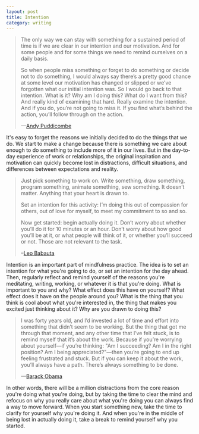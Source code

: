 ```yaml
---
layout: post
title: Intention
category: writing
---
```


>The only way we can stay with something for a sustained period of time is if we are clear in our intention and our motivation. And for some people and for some things we need to remind ourselves on a daily basis.
>
>So when people miss something or forget to do something or decide not to do something, I would always say there’s a pretty good chance at some level our motivation has changed or slipped or we’ve forgotten what our initial intention was. So I would go back to that intention. What is it? Why am I doing this? What do I want from this? And really kind of examining that hard. Really examine the intention. And if you do, you’re not going to miss it. If you find what’s behind the action, you’ll follow through on the action.
>
>—[Andy Puddicombe](https://www.headspace.com/blog/view/357/radio-headspace-andy-answers-your-questions-)

It's easy to forget the reasons we initially decided to do the things that we do. We start to make a change because there is something we care about enough to do something to include more of it in our lives. But in the day-to-day experience of work or relationships, the original inspiration and motivation can quickly become lost in distractions, difficult situations, and differences between expectations and reality.

>Just pick something to work on. Write something, draw something, program something, animate something, sew something. It doesn’t matter. Anything that your heart is drawn to.
>
>Set an intention for this activity: I’m doing this out of compassion for others, out of love for myself, to meet my commitment to so and so.
>
>Now get started: begin actually doing it. Don’t worry about whether you’ll do it for 10 minutes or an hour. Don’t worry about how good you’ll be at it, or what people will think of it, or whether you’ll succeed or not. Those are not relevant to the task.
>
>–[Leo Babauta](http://zenhabits.net/lost/)

Intention is an important part of mindfulness practice. The idea is to set an intention for what you're going to do, or set an intention for the day ahead. Then, regularly reflect and remind yourself of the reasons you're meditating, writing, working, or whatever it is that you're doing. What is important to you and why? What effect does this have on yourself? What effect does it have on the people around you? What is the thing that you think is cool about what you're interested in, the thing that makes you excited just thinking about it? Why are you drawn to doing this?

>I was forty years old, and I’d invested a lot of time and effort into something that didn’t seem to be working. But the thing that got me through that moment, and any other time that I’ve felt stuck, is to remind myself that it’s about the work. Because if you’re worrying about yourself—if you’re thinking: "Am I succeeding? Am I in the right position? Am I being appreciated?"—then you’re going to end up feeling frustrated and stuck. But if you can keep it about the work, you’ll always have a path. There’s always something to be done.
>
>—[Barack Obama](https://www.facebook.com/humansofnewyork/photos/pb.102099916530784.-2207520000.1425158439./879557375451697/?type=3&theater)

In other words, there will be a million distractions from the core reason you're doing what you're doing, but by taking the time to clear the mind and refocus on why you really care about what you're doing you can always find a way to move forward. When you start something new, take the time to clarify for yourself why you're doing it. And when you're in the middle of being lost in actually doing it, take a break to remind yourself why you started.